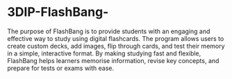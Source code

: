 # 3DIP-FlashBang-
The purpose of FlashBang is to provide students with an engaging and effective way to study using digital flashcards. The program allows users to create custom decks, add images, flip through cards, and test their memory in a simple, interactive format. By making studying fast and flexible, FlashBang helps learners memorise information, revise key concepts, and prepare for tests or exams with ease.
